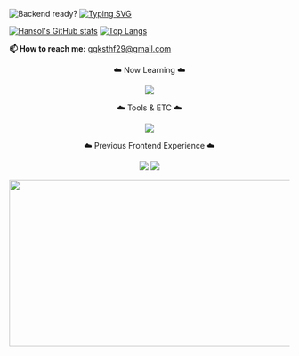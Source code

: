 ![Backend ready?](https://capsule-render.vercel.app/api?type=waving&height=270&section=header&text=Hello&fontSize=60&animation=twinkling&backgroundColor=000000&color=8EA3E3&fontColor=8EA3E3&v=2)
[![Typing SVG](https://readme-typing-svg.demolab.com?font=Fira+Code&weight=700&duration=3000&pause=1073&color=8EA3E3&background=FFFFFF00&width=435&lines=Backend+Focused+Developer.;Ready%3F%F0%9F%94%A5)](https://git.io/typing-svg)

[![Hansol's GitHub stats](https://github-readme-stats.vercel.app/api?username=hansolChoi29&show_icons=true&bg_color=000000&title_color=8ea3e3&text_color=8ea3e3&icon_color=8ea3e3&border_radius=10)](https://github.com/anuraghazra/github-readme-stats)
[![Top Langs](https://github-readme-stats.vercel.app/api/top-langs/?username=hansolChoi29&layout=compact&bg_color=000000&title_color=8ea3e3&text_color=8ea3e3&border_radius=10)](https://github.com/anuraghazra/github-readme-stats)
   <p><strong>📫 How to reach me:</strong> <a href="mailto:ggksthf29@gmail.com">ggksthf29@gmail.com</a></p>

<p>


<p align="center">☁️ Now Learning ☁️</p>
<p align="center">
  <img src="https://skillicons.dev/icons?i=java,spring" />
</p>


<p align="center">☁️ Tools & ETC ☁️</p>
<p align="center">
    <img src="https://skillicons.dev/icons?i=git,github,vscode,idea" />
</p>

<p align="center">☁️ Previous Frontend Experience ☁️</p>
<p align="center">
  <img src="https://skillicons.dev/icons?i=html,js,ts,react,nextjs" />
  <img src="https://skillicons.dev/icons?i=css,tailwind" />
</p>



<p align="center">
<a href="https://www.gitanimals.org/en_US?utm_medium=image&utm_source=hansolChoi29&utm_content=farm">
<img
  src="https://render.gitanimals.org/farms/hansolChoi29"
  width="600"
  height="300"
/>
</a>
</p>



